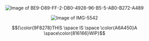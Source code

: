 <div align="center">
 
![Image of BE9-D89-FF-2-DB0-4928-96-B5-5-AB0-B272-A489](https://i.postimg.cc/nVR8gtHg/BE9-D89-FF-2-DB0-4928-96-B5-5-AB0-B272-A489.png)




![Image of IMG-5542](https://i.postimg.cc/HL5MrZyp/IMG-5542.png)

</div> 
<div align="center">

$${\color{9F8278}THIS \space IS \space \color{A6A450}A \space\color{816166}WIP}$$
</div>
<!--
 
**RAB-IES/RAB-IES** is a ✨ _special_ ✨ repository because its `README.md` (this file) appears on your GitHub profile.

Here are some ideas to get you started:

- 🔭 I’m currently working on ...
- 🌱 I’m currently learning ...
- 👯 I’m looking to collaborate on ...
- 🤔 I’m looking for help with ...
- 💬 Ask me about ...
- 📫 How to reach me: ...
- 😄 Pronouns: ...
- ⚡ Fun fact: ...
-->
